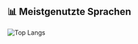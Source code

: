 ## 📊 Meistgenutzte Sprachen  
![Top Langs](https://github-readme-stats.vercel.app/api/top-langs/?username=MetoRIZZ&layout=compact&langs_count=10&theme=dark)
